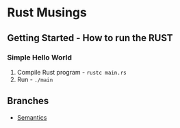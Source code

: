 # Rust Musings 



## Getting Started - How to run the RUST

### Simple Hello World

1. Compile Rust program - `rustc main.rs`
2. Run - `./main`


## Branches

- [Semantics](https://github.com/aymanapatel/Rust-musings/tree/01-semantics)
